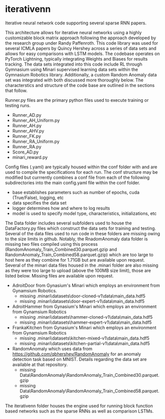 # iterativenn
Iterative neural network code supporting several sparse RNN papers.

This architecture allows for iterative neural networks using a highly customizable block matrix approach following the approach developed by the research group under Randy Paffenroth.  This code library was used for several ICMLA papers by Quincy Hershey across a series of data sets and allows for easy comparisons with LSTM models.  The codebase operates on PyTorch Lightning, typically integrating Weights and Biases for results tracking.  The data sets integrated into this code include RL through Gymnasium using Minari supervised learning data sets within the Gymnasium Robotics library.  Additionally, a custom Random Anomaly data set was integrated with both discussed more thoroughly below.  The characterstics and structure of the code base are outlined in the sections that follow.

Runner.py files are the primary python files used to execute training or testing runs.
* Runner_AD.py
* Runner_AH_Uniform.py
* Runner_AH.py
* Runner_AHV.py
* Runner_FK.py
* Runner_RA_Uniform.py
* Runner_RA.py
* Score_AD.py
* minari_reward.py

Config files (.yaml) are typically housed within the conf folder with and are used to compile the specifications for each run.  The conf structure may be modified but currrently combines a conf file from each of the following subdirectories into the main config.yaml file within the conf folder.
* base establishes parameters such as number of epochs, cuda (True/False), logging, etc
* data specifies the data set
* logger determines how and where to log results
* model is used to specify model type, characteristics, initializations, etc

The Data folder includes several subfolders used to house the DataFactory.py files which construct the data sets for training and testing.  Several of the data files used to run code in these folders are missing owing to the size limits in github.  Notably, the RnadomAnomaly data folder is missing two files compiled using this process (RandomAnomaly_Train_Combined30.parquet.gzip and RandomAnomaly_Train_Combined58.parquet.gzip) which are too large to host here as they combine for 1.71GB but are available upon request.  Several of the minari data files housed in the .minari folder are also missing as they were too large to upload (above the 100MB size limit), those are listed below.  Missing files are available upon request.
* AdroitDoor from Gynasium's Minari which employs an environment from Gynamsium Robotics.
    - missing .minari\datasets\door-cloned-v1\data\main_data.hdf5
    - missing .minari\datasets\door-expert-v1\data\main_data.hdf5
* AdroitHammer from Gynasium's Minari which employs an environment from Gynamsium Robotics
    - missing .minari\datasets\hammer-cloned-v1\data\main_data.hdf5
    - missing .minari\datasets\hammer-expert-v1\data\main_data.hdf5
* FrankaKitchen from Gynasium's Minari which employs an environment from Gynamsium Robotics
    - missing .minari\datasets\kitchen-mixed-v1\data\main_data.hdf5
    - missing .minari\datasets\kitchen-partial-v1\data\main_data.hdf5
* RandomAnomaly which uses data from https://github.com/qbhershey/RandomAnomaly for an anomaly detection task based on MNIST.  Details regarding the data set are available at that repository.
    - missing Data\RandomAnomaly\RandomAnomaly_Train_Combined30.parquet.gzip
    - missing Data\RandomAnomaly\RandomAnomaly_Train_Combined58.parquet.gzip

The iterativenn folder houses the engine used for running block function based networks such as the sparse RNNs as well as comparison LSTMs.



